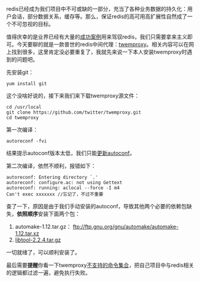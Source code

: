 redis已经成为我们项目中不可或缺的一部分，充当了各种业务数据的持久化：用户会话，部分数据关系，缓存等。那么，保证redis的高可用高扩展性自然成了一个不可忽视的目标。

值得庆幸的是业界已经有大量的[成功案例](http://jolestar.com/redis-ha/)用来驾驭redis，我们只需要拿来主义即可。今天要聊的就是一款普世的redis中间代理：[twemproxy](http://zhangxiong0301.iteye.com/blog/2157757)。相关内容可以在网上找到很多，这里肯定没必要重复了，我就先来说一下本人安装twemproxy时遇到的问题吧。

先安装git：

	yum install git

这个没啥好说的，接下来我们来下载twemproxy源文件：

	cd /usr/local
	git clone https://github.com/twitter/twemproxy.git
	cd twemproxy

第一次编译：

	autoreconf -fvi

结果提示autoconf版本太低，我们只能[更新autoconf](http://zhaohe162.blog.163.com/blog/static/3821679720147276238862/)。

第二次编译，依然不顺利，报错如下：

	autoreconf: Entering directory `.'
	autoreconf: configure.ac: not using Gettext
	autoreconf: running: aclocal --force -I m4
	Can't exec xxxxxxx //忘记了，不过不重要

查了一下，原因是由于我们手动安装的autoconf，导致其他两个必要的依赖包缺失，**依照顺序**安装下面两个包：

1. automake-1.12.tar.gz： ftp://ftp.gnu.org/gnu/automake/automake-1.12.tar.xz
2. [libtool-2.2.4.tar.gz](http://ftp.gnu.org/gnu/libtool/libtool-2.2.4.tar.gz)

一切就绪了，可以顺利安装了。


最后需要**提醒**你看一下twemproxy[不支持的命令集合](https://github.com/twitter/twemproxy/blob/master/notes/redis.md)，把自己项目中与redis相关的逻辑都过滤一遍，避免执行失败。

